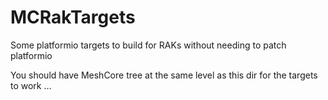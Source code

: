 # MCRakTargets

Some platformio targets to build for RAKs without needing to patch platformio

You should have MeshCore tree at the same level as this dir for the targets to work ...
